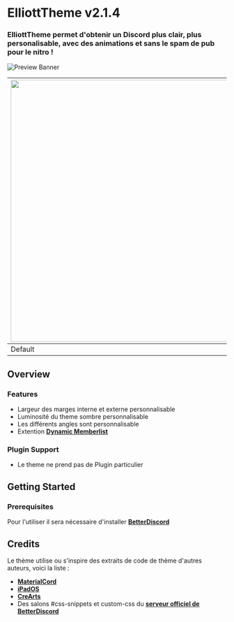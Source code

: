 # ElliottTheme v2.1.4
### ElliottTheme permet d'obtenir un Discord plus clair, plus personalisable, avec des animations et sans le spam de pub pour le nitro !

![Preview Banner]()

| <img src="https://cdn.discordapp.com/attachments/643921269590458386/906201296229503046/unknown.png" width="600"> | <img src="https://cdn.discordapp.com/attachments/643921269590458386/906201037218676746/unknown.png" width="600"> | <img src="https://cdn.discordapp.com/attachments/643921269590458386/906204353570930688/a.jpg" width="600"> |
|------------|-------------|-------------|
| Default | ElliottTheme | Home |

## Overview

### Features
* Largeur des marges interne et externe personnalisable
* Luminosité du theme sombre personnalisable
* Les différents angles sont personnalisable
* Extention [**Dynamic Memberlist**](https://github.com/Pilgrimeru/ElliottTheme/blob/main/Dynamic_Memberlist.theme.css)

### Plugin Support
* Le theme ne prend pas de Plugin particulier 


## Getting Started

### Prerequisites

Pour l'utiliser il sera nécessaire d'installer [**BetterDiscord**](https://betterdiscord.app/)  

## Credits

Le thème utilise ou s'inspire des extraits de code de thème d'autres auteurs, voici la liste :

* [**MaterialCord**](https://github.com/TBDG5310/BetterDiscord/tree/master/Themes/MaterialCord)
* [**iPadOS**](https://github.com/DiscordStyles/iPadOS)
* [**CreArts**](https://github.com/CorellanStoma/CreArts-Discord)
* Des salons #css-snippets et custom-css du  [**serveur officiel de BetterDiscord**](https://discord.com/invite/0Tmfo5ZbORCRqbAd)
